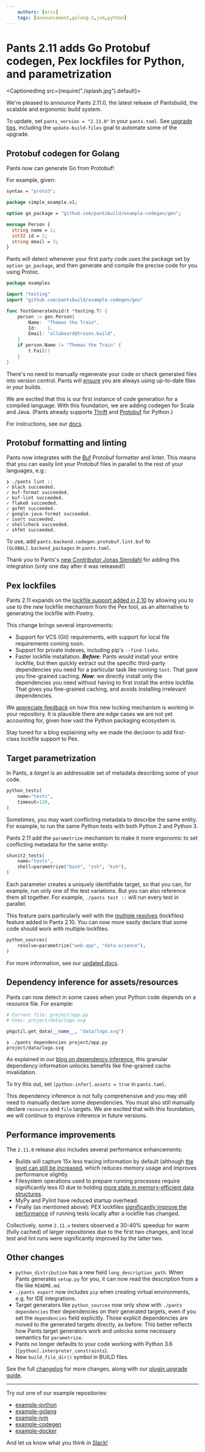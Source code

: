 ```yaml
---
    authors: [eric]
    tags: [announcement,golang-2,jvm,python]
---
```


# Pants 2.11 adds Go Protobuf codegen, Pex lockfiles for Python, and parametrization

<CaptionedImg src={require("./splash.jpg").default}></CaptionedImg>

<!--truncate-->

We're pleased to announce Pants 2.11.0, the latest release of Pantsbuild, the scalable and ergonomic build system.

To update, set `pants_version = "2.11.0"` in your `pants.toml`. See [upgrade tips](https://www.pantsbuild.org/docs/upgrade-tips), including the `update-build-files` goal to automate some of the upgrade.

## Protobuf codegen for Golang

Pants now can generate Go from Protobuf!

For example, given:

```protobuf
syntax = "proto3";

package simple_example.v1;

option go_package = "github.com/pantsbuild/example-codegen/gen";

message Person {
  string name = 1;
  int32 id = 2;
  string email = 3;
}
```

Pants will detect whenever your first party code uses the package set by `option go_package`, and then generate and compile the precise code for you using Protoc.

```go
package examples

import "testing"
import "github.com/pantsbuild/example-codegen/gen"

func TestGenerateUuid(t *testing.T) {
    person := gen.Person{
        Name:  "Thomas the Train",
        Id:    1,
        Email: "allaboard@trains.build",
    }
    if person.Name != "Thomas the Train" {
        t.Fail()
    }
}
```

There's no need to manually regenerate your code or check generated files into version control. Pants will [ensure](../2022-03-07-thrift-python/index.md) you are always using up-to-date files in your builds.

We are excited that this is our first instance of code generation for a compiled language. With this foundation, we are adding codegen for Scala and Java. (Pants already supports [Thrift](https://www.pantsbuild.org/docs/thrift-python) and [Protobuf](https://www.pantsbuild.org/docs/protobuf-python) for Python.)

For instructions, see our [docs](https://www.pantsbuild.org/v2.11/docs/protobuf-go).

## Protobuf formatting and linting

Pants now integrates with the [Buf](https://docs.buf.build/lint/overviewhttps://docs.buf.build/lint/overview) Protobuf formatter and linter. This means that you can easily lint your Protobuf files in parallel to the rest of your languages, e.g.:

```
❯ ./pants lint ::
✓ black succeeded.
✓ buf-format succeeded.
✓ buf-lint succeeded.
✓ flake8 succeeded.
✓ gofmt succeeded.
✓ google-java-format succeeded.
✓ isort succeeded.
✓ shellcheck succeeded.
✓ shfmt succeeded.
```

To use, add `pants.backend.codegen.protobuf.lint.buf` to `[GLOBAL].backend_packages` in `pants.toml`.

Thank you to Pants's [new Contributor Jonas Stendahl](https://groups.google.com/g/pants-devel/c/WRZanfHS_cs/m/yA0PhAr6AQAJ) for adding this integration (only one day after it was released!)

## Pex lockfiles

Pants 2.11 expands on the [lockfile support added in 2.10](../2022-03-23-introducing-pants-2-10/index.md) by allowing you to use to the new lockfile mechanism from the Pex tool, as an alternative to generating the lockfile with Poetry.

This change brings several improvements:

- Support for VCS (Git) requirements, with support for local file requirements coming soon.
- Support for private indexes, including pip's `--find-links`.
- Faster lockfile installation. _**Before**_: Pants would install your entire lockfile, but then quickly extract out the specific third-party dependencies you need for a particular task like running `test`. That gave you fine-grained caching. **_Now_**: we directly install only the dependencies you need without having to first install the entire lockfile. That gives you fine-grained caching, and avoids installing irrelevant dependencies.

We [appreciate feedback](https://www.pantsbuild.org/docs/getting-help) on how this new locking mechanism is working in your repository. It is plausible there are edge cases we are not yet accounting for, given how vast the Python packaging ecosystem is.

Stay tuned for a blog explaining why we made the decision to add first-class lockfile support to Pex.

## Target parametrization

In Pants, a _target_ is an addressable set of metadata describing some of your code.

```python
python_tests(
    name="tests",
    timeout=120,
)
```

Sometimes, you may want conflicting metadata to describe the same entity. For example, to run the same Python tests with both Python 2 and Python 3.

Pants 2.11 add the `parametrize` mechanism to make it more ergonomic to set conflicting metadata for the same entity:

```python
shunit2_tests(
    name="tests",
    shell=parametrize("bash", "zsh", "ksh"),
)
```

Each parameter creates a uniquely identifiable target, so that you can, for example, run only one of the test variations. But you can also reference them all together. For example, `./pants test ::` will run every test in parallel.

This feature pairs particularly well with the [multiple resolves](../2022-05-25-multiple-lockfiles-python/index.md) (lockfiles) feature added in Pants 2.10. You can now more easily declare that some code should work with multiple lockfiles.

```python
python_sources(
    resolve=parametrize("web-app", "data-science"),
)
```

For more information, see our [updated docs](https://www.pantsbuild.org/v2.11/docs/targets#parametrizing-targets).

## Dependency inference for assets/resources

Pants can now detect in some cases when your Python code depends on a resource file. For example:

```python
# Current file: project/app.py
# Uses: project/data/logo.svg

pkgutil.get_data(__name__, "data/logo.svg")
```

```
❯ ./pants dependencies project/app.py
project/data/logo.svg
```

As explained in our [blog on dependency inference](../2020-10-29-dependency-inference/index.md), this granular dependency information unlocks benefits like fine-grained cache invalidation.

To try this out, set `[python-infer].assets = true` in `pants.toml`.

This dependency inference is not fully comprehensive and you may still need to manually declare some dependencies. You must also still manually declare `resource` and `file` targets. We are excited that with this foundation, we will continue to improve inference in future versions.

## Performance improvements

The `2.11.0` release also includes several performance enhancements:

- Builds will capture 15x less tracing information by default (although [the level can still be increased](https://www.pantsbuild.org/v2.11/docs/reference-global#section-streaming-workunits-level), which reduces memory usage and improves performance slightly.
- Filesystem operations used to prepare running processes require significantly less IO due to holding [more state in memory-efficient data structures](https://github.com/pantsbuild/pants/issues/13112).
- MyPy and Pylint have reduced startup overhead.
- Finally (as mentioned above): PEX lockfiles [significantly improve the performance](https://github.com/pantsbuild/pants/pull/14944) of running tests locally after a lockfile has changed.

Collectively, some `2.11.x` testers observed a 30-40% speedup for warm (fully cached) of larger repositories due to the first two changes, and local test and lint runs were significantly improved by the latter two.

## Other changes

- `python_distribution` has a new field `long_description_path`. When Pants generates `setup.py` for you, it can now read the description from a file like `README.md`.
- `./pants export` now includes `pip` when creating virtual environments, e.g. for IDE integrations.
- Target generators like `python_sources` now only show with `./pants dependencies` their dependencies on their generated targets, even if you set the `dependencies` field explicitly. Those explicit dependencies are moved to the generated targets directly, as before. This better reflects how Pants target generators work and unlocks some necessary semantics for `parametrize`.
- Pants no longer defaults to your code working with Python 3.6 (`[python].interpreter_constraints`).
- New `build_file_dir()` symbol in BUILD files.

See the full [changelog](https://github.com/pantsbuild/pants/blob/main/src/python/pants/notes/2.11.x.md) for more changes, along with our [plugin upgrade guide](https://www.pantsbuild.org/docs/plugin-upgrade-guide).

---

Try out one of our example repositories:

- [example-python](https://github.com/pantsbuild/example-python)
- [example-golang](https://github.com/pantsbuild/example-golang)
- [example-jvm](https://github.com/pantsbuild/example-jvm)
- [example-codegen](https://github.com/pantsbuild/example-codegen)
- [example-docker](https://github.com/pantsbuild/example-docker)

And let us know what you think in [Slack!](https://www.pantsbuild.org/docs/getting-help)
